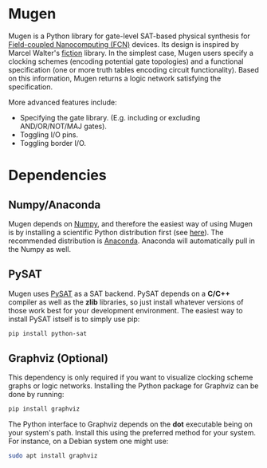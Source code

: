 # Mugen

Mugen is a Python library for gate-level SAT-based physical synthesis
for [Field-coupled Nanocomputing
(FCN)](https://www.springer.com/de/book/9783662437216) devices. Its
design is inspired by Marcel Walter's
[fiction](https://github.com/marcelwa/fiction) library. In the
simplest case, Mugen users specify a clocking schemes (encoding
potential gate topologies) and a functional specification (one or more
truth tables encoding circuit functionality). Based on this
information, Mugen returns a logic network satisfying the
specification.

More advanced features include:
- Specifying the gate library. (E.g. including or excluding
  AND/OR/NOT/MAJ gates).
- Toggling I/O pins.
- Toggling border I/O.

# Dependencies

## Numpy/Anaconda
Mugen depends on [Numpy](https://numpy.org/), and therefore the
easiest way of using Mugen is by installing a scientific Python
distribution first (see
[here](https://www.scipy.org/install.html)). The recommended
distribution is [Anaconda](https://www.anaconda.com). Anaconda
will automatically pull in the Numpy as well. 

## PySAT

Mugen uses [PySAT](https://github.com/pysathq/pysat) as a SAT
backend. PySAT depends on a **C/C++** compiler as well as the **zlib**
libraries, so just install whatever versions of those work best for
your development environment. The easiest way to install PySAT istself
is to simply use pip:

```sh
pip install python-sat
```

## Graphviz (Optional)

This dependency is only required if you want to visualize clocking scheme graphs or logic networks. Installing
the Python package for Graphviz can be done by running:
```sh
pip install graphviz
```

The Python interface to Graphviz depends on the **dot** executable
being on your system's path. Install this using the preferred method
for your system. For instance, on a Debian system one might use:

```sh
sudo apt install graphviz
```
